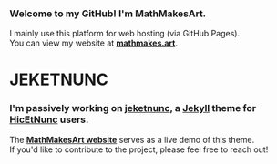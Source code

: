### Welcome to my GitHub! I'm MathMakesArt.
I mainly use this platform for web hosting (via GitHub Pages).<br />
You can view my website at [**mathmakes.art**](https://mathmakes.art).

# JEKETNUNC
### I'm passively working on [jeketnunc](https://github.com/jeketnunc/jeketnunc), a [Jekyll](https://github.com/jekyll/jekyll) theme for [HicEtNunc](https://www.hicetnunc.xyz) users.
The [**MathMakesArt website**](https://mathmakes.art) serves as a live demo of this theme.
<br />
If you'd like to contribute to the project, please feel free to reach out!
<br />

<!--
**mathMakesArt/mathMakesArt** is a ✨ _special_ ✨ repository because its `README.md` (this file) appears on your GitHub profile.

Here are some ideas to get you started:

- 🔭 I’m currently working on ...
- 🌱 I’m currently learning ...
- 👯 I’m looking to collaborate on ...
- 🤔 I’m looking for help with ...
- 💬 Ask me about ...
- 📫 How to reach me: ...
- 😄 Pronouns: ...
- ⚡ Fun fact: ...
-->
